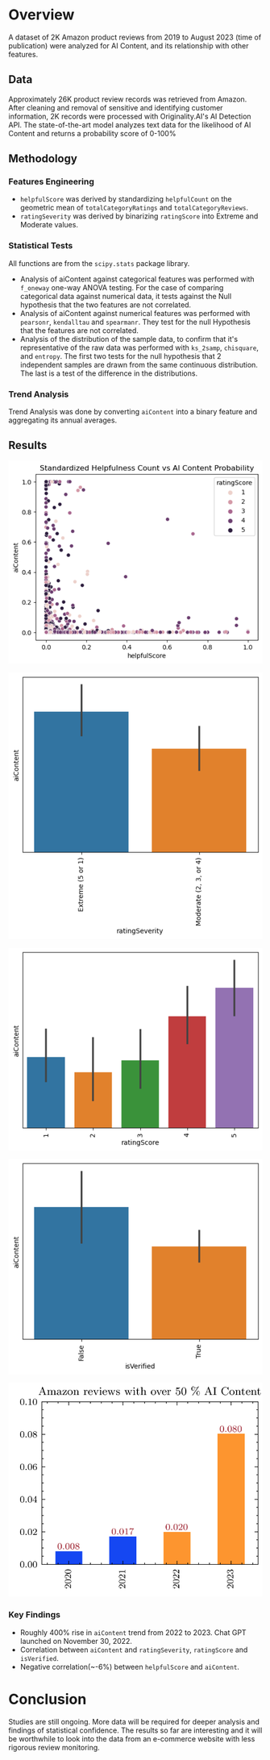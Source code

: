 # Overview

A dataset of 2K Amazon product reviews from 2019 to August 2023 (time of publication) were analyzed for AI Content, and its relationship with other features.

## Data

Approximately 26K product review records was retrieved from Amazon. After cleaning and removal of sensitive and identifying customer information, 2K records were processed with Originality.AI's AI Detection API. The state-of-the-art model analyzes text data for the likelihood of AI Content and returns a probability score of 0-100%

## Methodology

### Features Engineering

- `helpfulScore` was derived by standardizing `helpfulCount` on the geometric mean of `totalCategoryRatings` and `totalCategoryReviews`.
- `ratingSeverity` was derived by binarizing `ratingScore` into Extreme and Moderate values.

### Statistical Tests

All functions are from the `scipy.stats` package library.

- Analysis of aiContent against categorical features was performed with `f_oneway` one-way ANOVA testing. For the case of comparing categorical data against numerical data, it tests against the Null hypothesis that the two features are not correlated.
- Analysis of aiContent against numerical features was performed with `pearsonr`, `kendalltau` and `spearmanr`. They test for the null Hypothesis that the features are not correlated.
- Analysis of the distribution of the sample data, to confirm that it's representative of the raw data was performed with `ks_2samp`, `chisquare`, and `entropy`. The first two tests for the null hypothesis that 2 independent samples are drawn from the same continuous distribution. The last is a test of the difference in the distributions.

### Trend Analysis

Trend Analysis was done by converting `aiContent` into a binary feature and aggregating its annual averages.

## Results

![helpfulScore](images/helpfulScore.png)

![ratingSeverity](images/ratingSeverity.png)

![ratingScore](images/ratingScore.png)

![isVerified](images/isVerified.png)

![annualTrend](images/annual_trend.png)

### Key Findings

- Roughly 400% rise in `aiContent` trend from 2022 to 2023. Chat GPT launched on November 30, 2022.
- Correlation between `aiContent` and `ratingSeverity`, `ratingScore` and `isVerified`.
- Negative correlation(~-6%) between `helpfulScore` and `aiContent`.

# Conclusion

Studies are still ongoing. More data will be required for deeper analysis and findings of statistical confidence. The results so far are interesting and it will be worthwhile to look into the data from an e-commerce website with less rigorous review monitoring.
